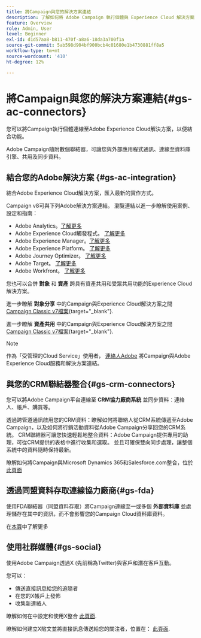 ```yaml
---
title: 將Campaign與您的解決方案連結
description: 了解如何將 Adobe Campaign 執行個體與 Experience Cloud 解決方案相連接。
feature: Overview
role: Admin, User
level: Beginner
exl-id: d1d57aa8-b811-470f-a8a6-18da3a700f1a
source-git-commit: 5ab598d904bf900bcb4c01680e1b4730881ff8a5
workflow-type: tm+mt
source-wordcount: '410'
ht-degree: 12%

---
```


# 將Campaign與您的解決方案連結{#gs-ac-connectors}

您可以將Campaign執行個體連線至Adobe Experience Cloud解決方案，以便結合功能。

Adobe Campaign隨附數個聯結器，可讓您與外部應用程式通訊、連線至資料庫引擎、共用及同步資料。

## 結合您的Adobe解決方案 {#gs-ac-integration}

結合Adobe Experience Cloud解決方案，匯入最新的實作方式。

Campaign v8可與下列Adobe解決方案連結。 瀏覽連結以進一步瞭解使用案例、設定和指南：

* Adobe Analytics。[了解更多](../connect/ac-aa.md)
* Adobe Experience Cloud觸發程式。 [了解更多](../connect/ac-triggers.md)
* Adobe Experience Manager。[了解更多](../connect/ac-aem.md)
* Adobe Experience Platform。 [了解更多](../connect/ac-aep.md)
* Adobe Journey Optimizer。 [了解更多](../connect/ac-ajo.md)
* Adobe Target。 [了解更多](../connect/ac-at.md)
* Adobe Workfront。 [了解更多](../connect/ac-workfront.md)

您也可以合併 **對象** 和 **資產** 跨具有資產共用和受眾共用功能的Experience Cloud解決方案。

進一步瞭解 **對象分享** 中的Campaign與Experience Cloud解決方案之間 [Campaign Classic v7檔案](https://experienceleague.adobe.com/docs/campaign-classic/using/integrating-with-adobe-experience-cloud/audience-sharing/sharing-audiences-with-adobe-experience-cloud.html#integrating-with-adobe-experience-cloud){target="_blank"}.

進一步瞭解 **資產共用** 中的Campaign與Experience Cloud解決方案之間 [Campaign Classic v7檔案](https://experienceleague.adobe.com/docs/campaign-classic/using/integrating-with-adobe-experience-cloud/asset-sharing/sharing-assets-with-adobe-experience-cloud.html#integrating-with-adobe-experience-cloud){target="_blank"}.

>[!NOTE]
>
>作為「受管理的Cloud Service」使用者， [連絡人Adobe](../start/campaign-faq.md#support) 將Campaign與Adobe Experience Cloud服務和解決方案連結。


## 與您的CRM聯結器整合{#gs-crm-connectors}

您可以將Adobe Campaign平台連線至 **CRM協力廠商系統** 並同步資料：連絡人、帳戶、購買等。

透過跨管道通訊啟用您的CRM資料：瞭解如何將聯絡人從CRM系統傳遞至Adobe Campaign，以及如何將行銷活動資料從Adobe Campaign分享回您的CRM系統。
CRM聯結器可讓您快速輕鬆地整合資料：Adobe Campaign提供專用的助理，可從CRM提供的表格中進行收集和選取。 並且可確保雙向同步處理，讓整個系統中的資料隨時保持最新。

瞭解如何將Campaign與Microsoft Dynamics 365和Salesforce.com整合，位於 [此頁面](crm.md)

## 透過同盟資料存取連線協力廠商{#gs-fda}

使用FDA聯結器（同盟資料存取）將Campaign連線至一或多個 **外部資料庫** 並處理儲存在其中的資訊，而不會影響您的Campaign Cloud資料庫資料。

在[本頁](fda.md)中了解更多

## 使用社群媒體{#gs-social}

使用Adobe Campaign透過X (先前稱為Twitter)與客戶和潛在客戶互動。

您可以：

* 傳送直接訊息給您的追隨者
* 在您的X帳戶上發佈
* 收集新連絡人

瞭解如何在中設定和使用X整合 [此頁面](../connect/ac-tw.md).

瞭解如何建立X貼文並將直接訊息傳送給您的關注者，位置在： [此頁面](../send/twitter.md).
